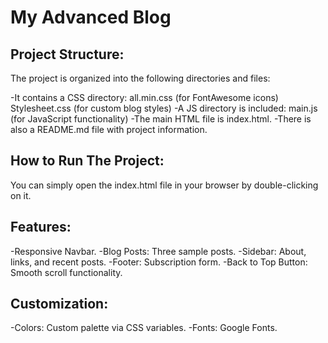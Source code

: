 # My Advanced Blog

## Project Structure:
The project is organized into the following directories and files:

-It contains a CSS directory:
  all.min.css (for FontAwesome icons)
  Stylesheet.css (for custom blog styles)
-A JS directory is included:
  main.js (for JavaScript functionality)
-The main HTML file is index.html.
-There is also a README.md file with project information.

## How to Run The Project:
You can simply open the index.html file in your browser by double-clicking on it.


## Features:
-Responsive Navbar.
-Blog Posts: Three sample posts.
-Sidebar: About, links, and recent posts.
-Footer: Subscription form.
-Back to Top Button: Smooth scroll functionality.


## Customization:
-Colors: Custom palette via CSS variables.
-Fonts: Google Fonts.